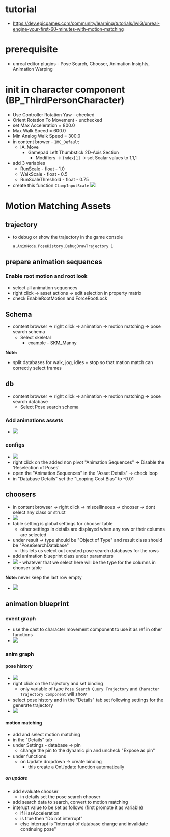# tutorial

- https://dev.epicgames.com/community/learning/tutorials/lwlG/unreal-engine-your-first-60-minutes-with-motion-matching

# prerequisite

- unreal editor plugins - Pose Search, Chooser, Animation Insights, Animation Warping

# init in character component (BP_ThirdPersonCharacter)

- Use Controller Rotation Yaw - checked
- Orient Rotation To Movement - unchecked
- set Max Acceleration = 800.0
- Max Walk Speed = 600.0
- Min Analog Walk Speed = 300.0
- in content brower - `IMC_Default`
  - IA_Move
    - Gamepad Left Thumbstick 2D-Axis Section
      - Modifiers -> `Index[1]` -> set Scalar values to 1,1,1
- add 3 variables
  - RunScale - float - 1.0
  - WalkScale - float - 0.5
  - RunScaleThreshold - float - 0.75
- create this function `ClampInputScale`
  <img src="./images/ClampInputScaleFunction.png">

# Motion Matching Assets

## trajectory

- to debug or show the trajectory in the game console

  ```
  a.AnimNode.PoseHistory.DebugDrawTrajectory 1
  ```

## prepare animation sequences

### Enable root motion and root look

- select all animation sequences
- right click -> asset actions -> edit selection in property matrix
- check EnableRootMotion and ForceRootLock

## Schema

- content browser -> right click -> animation -> motion matching -> pose search schema
  - Select skeletal
    - example - SKM_Manny

<b>Note:</b>

- split databases for walk, jog, idles + stop so that mation match can correctly select frames

## db

- content browser -> right click -> animation -> motion matching -> pose search database
  - Select Pose search schema

### Add animations assets

- <img src="./images/pose-search-db-assets.png">

### configs

- <img src="./images/set-pose-db-settings.png">
- right click on the added non pivot "Animation Sequences" -> Disable the ‘Reselection of Poses’
- open the "Animation Sequences" in the "Asset Details" -> check loop
- in "Database Details" set the "Looping Cost Bias" to -0.01

## choosers

- in content browser -> right click -> miscellineous -> chooser -> dont select any class or struct
- <img src="./images/chooser-defaults.png">
- table setting is global settings for chooser table
  - other settings in details are displayed when any row or their columns are selected
- under result -> type should be "Object of Type" and result class should be "PoseSearchDatabase"
  - this lets us select out created pose search databases for the rows
- add animation blueprint class under parameters
- <img src="./images/chooser-add-class.png">
  - whatever that we select here will be the type for the columns in chooser table

<b>Note: </b> never keep the last row empty

- <img src="./images/final-chooser-row.png">

## animation blueprint

### event graph

- use the cast to character movement component to use it as ref in other functions
- <img src="./images/ref-cmc-in-animation-blueprint-class.png">

### anim graph

#### pose history

- <img src="./images/pose-history-bind-trajectory.png">
- right click on the trajectory and set binding
  - only variable of type `Pose Search Query Trajectory` and `Character Trajectory Component` will show
- select pose history and in the "Details" tab set following settings for the generate trajectory
- <img src="./images/gen-trajectory.png">

#### motion matching

- add and select motion matching
- in the "Details" tab
- under Settings - database -> pin
  - change the pin to the dynamic pin and uncheck "Expose as pin"
- under functions
  - on Update dropdown -> create binding
    - this create a OnUpdate function automatically

##### on update

- add evaluate chooser
  - in details set the pose search chooser
- add search data to search, convert to motion matching
- interupt value to be set as follows (first promote it as variable)
  - if HasAcceleration
  - is true then "Do not interrupt"
  - else interrupt is "interrupt of database change and invalidate continuing pose"

